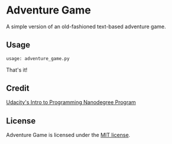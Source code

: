 # Adventure Game

A simple version of an old-fashioned text-based adventure game.

## Usage

```bash
usage: adventure_game.py
```

That's it!

## Credit

[Udacity's Intro to Programming Nanodegree Program](https://www.udacity.com/course/intro-to-programming-nanodegree--nd000)

## License

Adventure Game is licensed under the [MIT license](https://github.com/danrneal/adventure-game/blob/master/LICENSE).
